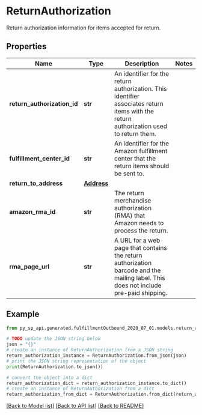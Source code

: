 # ReturnAuthorization

Return authorization information for items accepted for return.

## Properties

Name | Type | Description | Notes
------------ | ------------- | ------------- | -------------
**return_authorization_id** | **str** | An identifier for the return authorization. This identifier associates return items with the return authorization used to return them. | 
**fulfillment_center_id** | **str** | An identifier for the Amazon fulfillment center that the return items should be sent to. | 
**return_to_address** | [**Address**](Address.md) |  | 
**amazon_rma_id** | **str** | The return merchandise authorization (RMA) that Amazon needs to process the return. | 
**rma_page_url** | **str** | A URL for a web page that contains the return authorization barcode and the mailing label. This does not include pre-paid shipping. | 

## Example

```python
from py_sp_api.generated.fulfillmentOutbound_2020_07_01.models.return_authorization import ReturnAuthorization

# TODO update the JSON string below
json = "{}"
# create an instance of ReturnAuthorization from a JSON string
return_authorization_instance = ReturnAuthorization.from_json(json)
# print the JSON string representation of the object
print(ReturnAuthorization.to_json())

# convert the object into a dict
return_authorization_dict = return_authorization_instance.to_dict()
# create an instance of ReturnAuthorization from a dict
return_authorization_from_dict = ReturnAuthorization.from_dict(return_authorization_dict)
```
[[Back to Model list]](../README.md#documentation-for-models) [[Back to API list]](../README.md#documentation-for-api-endpoints) [[Back to README]](../README.md)


